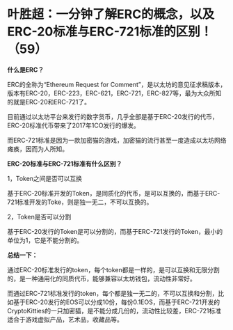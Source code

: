 
# 叶胜超：一分钟了解ERC的概念，以及ERC-20标准与ERC-721标准的区别！（59）



**什么是ERC？**



ERC的全称为“Ethereum Request for Comment”，是以太坊的意见征求稿版本，版本有ERC-20，ERC-223，ERC-621，ERC-721，ERC-827等，最为大众所知的就是ERC-20和ERC-721了。



目前通过以太坊平台来发行的数字货币，几乎全部是基于ERC-20发行的代币，ERC-20标准代币带来了2017年1CO发行的爆发。



而ERC-721标准是因为一款加密猫的游戏，加密猫的流行甚至一度造成以太坊网络瘫痪，因而为人所知。





**ERC-20标准与ERC-721标准有什么区别？**



1，Token之间是否可以互换



基于ERC-20标准开发的Token，是同质化的代币，是可以互换的，而基于ERC-721标准开发的Toke，则是独一无二，不可以互换的。



2，Token是否可以分割



基于ERC-20发行的Token是可以分割的，而基于ERC-721发行的Token，最小的单位为1，它是不能分割的。





**总结一下：**



通过ERC-20标准发行的token，每个token都是一样的，是可以互换和无限分割的，是一种通用化的同质代币，能够兼容以太坊钱包，流动性非常好。



而通过ERC-721标准发行的token，每个都是独一无二的，不可以互换和分割，比如基于ERC-20发行的EOS可以分成10份，每份0.1EOS，而基于ERC-721开发的CryptoKitties的一只加密猫，是不能分成几份的，流动性比较差，ERC-721标准适合于游戏虚拟产品，艺术品，收藏品等。
